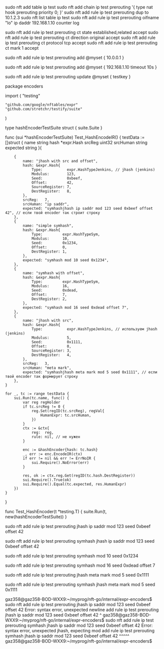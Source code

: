 sudo nft add table ip test
sudo nft add chain ip test prerouting '{ type nat hook prerouting priority 0; }'
sudo nft add rule ip test prerouting dup to 10.1.2.3
sudo nft list table ip test
sudo nft add rule ip test prerouting oifname "lo" ip daddr 192.168.1.10 counter log

sudo nft add rule ip test prerouting ct state established,related accept
sudo nft add rule ip test prerouting ct direction original accept
sudo nft add rule ip test prerouting ct protocol tcp accept
sudo nft add rule ip test prerouting ct mark 1 accept


sudo nft add rule ip test prerouting add @myset { 10.0.0.1 }

sudo nft add rule ip test prerouting add @myset { 192.168.1.10 timeout 10s }

sudo nft add rule ip test prerouting update @myset { testkey }




package encoders

import (
	"testing"

	"github.com/google/nftables/expr"
	"github.com/stretchr/testify/suite"
)

type hashEncoderTestSuite struct {
	suite.Suite
}

func (sui *hashEncoderTestSuite) Test_HashEncodeIR() {
	testData := []struct {
		name     string
		hash     *expr.Hash
		srcReg   uint32
		srcHuman string
		expected string
	}{

		{
			name: "jhash with src and offset",
			hash: &expr.Hash{
				Type:           expr.HashTypeJenkins, // jhash (jenkins)
				Modulus:        123,
				Seed:           0xbeef,
				Offset:         42,
				SourceRegister: 7,
				DestRegister:   8,
			},
			srcReg:   7,
			srcHuman: "ip saddr",
			expected: "symhashjhash ip saddr mod 123 seed 0xbeef offset 42", // если твой encoder так строит строку
		},
		{
			name: "simple symhash",
			hash: &expr.Hash{
				Type:         expr.HashTypeSym,
				Modulus:      10,
				Seed:         0x1234,
				Offset:       0,
				DestRegister: 1,
			},
			expected: "symhash mod 10 seed 0x1234",
		},
		{
			name: "symhash with offset",
			hash: &expr.Hash{
				Type:         expr.HashTypeSym,
				Modulus:      16,
				Seed:         0xdead,
				Offset:       7,
				DestRegister: 2,
			},
			expected: "symhash mod 16 seed 0xdead offset 7",
		},
		{
			name: "jhash with src",
			hash: &expr.Hash{
				Type:           expr.HashTypeJenkins, // используем jhash (jenkins)
				Modulus:        5,
				Seed:           0x1111,
				Offset:         0,
				SourceRegister: 3,
				DestRegister:   4,
			},
			srcReg:   3,
			srcHuman: "meta mark",
			expected: "symhashjhash meta mark mod 5 seed 0x1111", // если твой encoder так формирует строку
		},
	}

	for _, tc := range testData {
		sui.Run(tc.name, func() {
			var reg regHolder
			if tc.srcReg != 0 {
				reg.Set(regID(tc.srcReg), regVal{
					HumanExpr: tc.srcHuman,
				})
			}
			ctx := &ctx{
				reg:  reg,
				rule: nil, // не нужен
			}

			enc := &hashEncoder{hash: tc.hash}
			_, err := enc.EncodeIR(ctx)
			if err != nil && err != ErrNoIR {
				sui.Require().NoError(err)
			}

			res, ok := ctx.reg.Get(regID(tc.hash.DestRegister))
			sui.Require().True(ok)
			sui.Require().Equal(tc.expected, res.HumanExpr)
		})
	}
}

func Test_HashEncoder(t *testing.T) {
	suite.Run(t, new(hashEncoderTestSuite))
}


sudo nft add rule ip test prerouting jhash ip saddr mod 123 seed 0xbeef offset 42

sudo nft add rule ip test prerouting symhash jhash ip saddr mod 123 seed 0xbeef offset 42

sudo nft add rule ip test prerouting symhash mod 10 seed 0x1234

sudo nft add rule ip test prerouting symhash mod 16 seed 0xdead offset 7

sudo nft add rule ip test prerouting jhash meta mark mod 5 seed 0x1111

sudo nft add rule ip test prerouting symhash jhash meta mark mod 5 seed 0x1111




gaz358@gaz358-BOD-WXX9:~/myprog/nft-go/internal/expr-encoders$ sudo nft add rule ip test prerouting jhash ip saddr mod 123 seed 0xbeef offset 42
Error: syntax error, unexpected newline
add rule ip test prerouting jhash ip saddr mod 123 seed 0xbeef offset 42
                                                                        ^
gaz358@gaz358-BOD-WXX9:~/myprog/nft-go/internal/expr-encoders$ sudo nft add rule ip test prerouting symhash jhash ip saddr mod 123 seed 0xbeef offset 42
Error: syntax error, unexpected jhash, expecting mod
add rule ip test prerouting symhash jhash ip saddr mod 123 seed 0xbeef offset 42
                                    ^^^^^
gaz358@gaz358-BOD-WXX9:~/myprog/nft-go/internal/expr-encoders$ 




